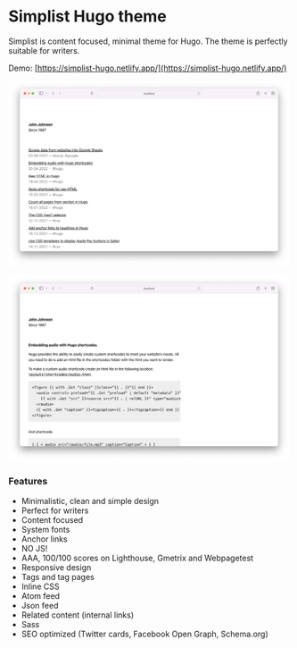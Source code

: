 # Simplist Hugo theme

Simplist is content focused, minimal theme for Hugo. The theme is perfectly suitable for writers.

Demo: [https://simplist-hugo.netlify.app/](https://simplist-hugo.netlify.app/)

![Theme screenshot](screenshot1.png)

![Theme screenshot](screenshot2.png)

### Features

- Minimalistic, clean and simple design
- Perfect for writers
- Content focused
- System fonts
- Anchor links
- NO JS!
- AAA, 100/100 scores on Lighthouse, Gmetrix and Webpagetest
- Responsive design
- Tags and tag pages
- Inline CSS
- Atom feed
- Json feed
- Related content (internal links)
- Sass
- SEO optimized (Twitter cards, Facebook Open Graph, Schema.org)